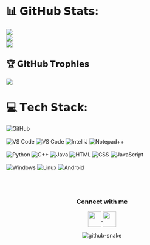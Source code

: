 
# 📊 𝗚𝗶𝘁𝗛𝘂𝗯 𝗦𝘁𝗮𝘁𝘀:
![](https://github-readme-stats.vercel.app/api?username=Hychion&theme=material-palenight&hide_border=false&include_all_commits=true&count_private=true)<br/>
![](https://github-readme-stats.vercel.app/api/top-langs/?username=Hychion&theme=material-palenight&hide_border=false&include_all_commits=true&count_private=true&layout=compact)<br/>
![](https://github-readme-streak-stats.herokuapp.com/?user=Hychion&theme=material-palenight&hide_border=false)<br/>


## 🏆 𝗚𝗶𝘁𝗛𝘂𝗯 𝗧𝗿𝗼𝗽𝗵𝗶𝗲𝘀

![](https://github-profile-trophy.vercel.app/?username=Hychion&theme=radical&no-frame=true&no-bg=false&margin-w=4)

# 💻 𝗧𝗲𝗰𝗵 𝗦𝘁𝗮𝗰𝗸:

![GitHub](https://img.shields.io/badge/-GitHub-181717?style=flat-square&logo=github)
<br><br>
![VS Code](https://img.shields.io/badge/-Visual%20Studio%202022-5C2D91?style=flat-square&logo=visualstudio)
![VS Code](https://img.shields.io/badge/-VS%20Code-007ACC?style=flat-square&logo=visual-studio-code)
![IntelliJ](https://img.shields.io/badge/-IntelliJ%20IDEA-black?style=flat-square&logo=jetbrains)
![Notepad++](https://img.shields.io/badge/-Notepad++-90E59A?style=flat-square&logo=notepad%2B%2B&logoColor=white)
<br><br>
![Python](https://img.shields.io/badge/-Python-F7DF1E?style=flat-square&logo=Python&logoColor=black)
![C++](https://img.shields.io/badge/-C++-00599C?style=flat-square&logo=cplusplus)
![Java](https://img.shields.io/badge/-Java-007396?style=flat-square&logo=java)
![HTML](https://img.shields.io/badge/-HTML5-E34F26?style=flat-square&logo=html5)
![CSS](https://img.shields.io/badge/-CSS3-1572B6?style=flat-square&logo=css3)
![JavaScript](https://img.shields.io/badge/-JavaScript-F7DF1E?style=flat-square&logo=javascript&logoColor=black)
<br><br>
![Windows](https://img.shields.io/badge/-Windows-0078D6?style=flat-square&logo=windows&logoColor=white)
![Linux](https://img.shields.io/badge/-Linux-FCC624?style=flat-square&logo=linux&logoColor=black)
![Android](https://img.shields.io/badge/-Android-3DDC84?style=flat-square&logo=android&logoColor=white)

<br><br>

<h3 align="center">Connect with me</h3>

<p align="center">
  <a href="https://www.root-me.org/Hychion_?lang=fr#d134373d48c1cf00e8c5b23a6db5e658" target="blank">
    <img align="center" src="https://pro.root-me.org/squelettes/images/RMP_logo_blanc.png" height="40" width="35" />
  </a>
  <a href="https://tryhackme.com/p/Bl4ckCh4pl41n" target="hack">
    <img align="center" src="https://repository-images.githubusercontent.com/518509014/f7450454-158c-45e0-8b38-0c0ae4d7394c"  height="40" width="35"/>
  </a>
</p>

<p align="center">
<picture>
    <source media="(prefers-color-scheme: dark)" srcset="https://cdn.jsdelivr.net/gh/sun0225SUN/sun0225SUN/profile-snake-contrib/github-contribution-grid-snake-dark.svg" />
    <source media="(prefers-color-scheme: light)" srcset="https://cdn.jsdelivr.net/gh/sun0225SUN/sun0225SUN/profile-snake-contrib/github-contribution-grid-snake.svg" />
    <img alt="github-snake" src="https://cdn.jsdelivr.net/gh/sun0225SUN/sun0225SUN/profile-snake-contrib/github-contribution-grid-snake-dark.svg" />
</picture>
</p>

